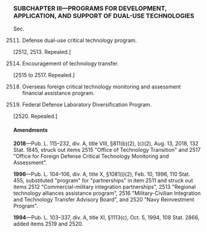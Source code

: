 ### SUBCHAPTER III—PROGRAMS FOR DEVELOPMENT, APPLICATION, AND SUPPORT OF DUAL-USE TECHNOLOGIES ###

Sec.

2511. Defense dual-use critical technology program.

[2512, 2513. Repealed.]

2514. Encouragement of technology transfer.

[2515 to 2517. Repealed.]

2518. Overseas foreign critical technology monitoring and assessment financial assistance program.

2519. Federal Defense Laboratory Diversification Program.

[2520. Repealed.]

#### Amendments ####

**2018**—Pub. L. 115–232, div. A, title VIII, §811(b)(2), (c)(2), Aug. 13, 2018, 132 Stat. 1845, struck out items 2515 "Office of Technology Transition" and 2517 "Office for Foreign Defense Critical Technology Monitoring and Assessment".

**1996**—Pub. L. 104–106, div. A, title X, §1081(i)(2), Feb. 10, 1996, 110 Stat. 455, substituted "program" for "partnerships" in item 2511 and struck out items 2512 "Commercial-military integration partnerships", 2513 "Regional technology alliances assistance program", 2516 "Military-Civilian Integration and Technology Transfer Advisory Board", and 2520 "Navy Reinvestment Program".

**1994**—Pub. L. 103–337, div. A, title XI, §1113(c), Oct. 5, 1994, 108 Stat. 2866, added items 2519 and 2520.